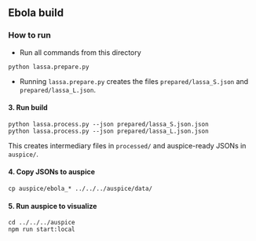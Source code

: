 ## Ebola build

### How to run

* Run all commands from this directory

```
python lassa.prepare.py
```
* Running `lassa.prepare.py` creates the files `prepared/lassa_S.json` and `prepared/lassa_L.json`.

#### 3. Run build
```
python lassa.process.py --json prepared/lassa_S.json.json
python lassa.process.py --json prepared/lassa_L.json.json
```
This creates intermediary files in `processed/` and auspice-ready JSONs in `auspice/`.

#### 4. Copy JSONs to auspice
```
cp auspice/ebola_* ../../../auspice/data/
```

#### 5. Run auspice to visualize
```
cd ../../../auspice
npm run start:local
```
